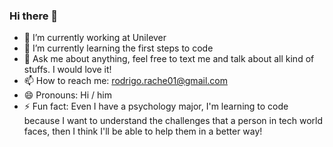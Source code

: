 ### Hi there 👋

- 🔭 I’m currently working at Unilever
- 🌱 I’m currently learning the first steps to code
- 💬 Ask me about anything, feel free to text me and talk about all kind of stuffs. I would love it!
- 📫 How to reach me: rodrigo.rache01@gmail.com
- 😄 Pronouns: Hi / him
- ⚡ Fun fact: Even I have a psychology major, I'm learning to code because I want to understand the challenges that a person in tech world faces, then I think I'll be able to help them in a better way!

